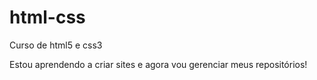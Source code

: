 # html-css
 Curso de html5 e css3

Estou aprendendo a criar sites e agora vou gerenciar meus repositórios!
